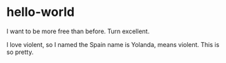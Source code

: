 # hello-world
I want to be more free than before. Turn excellent.

I love violent, so I named the Spain name is Yolanda, means violent.
This is so pretty.
